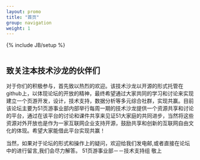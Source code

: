 ```yaml
---
layout: promo
title: "首页"
group: navigation
weight: 1
---
```

{% include JB/setup %}
<div class="col-md-5 margin-bottom-20">
  <a href="index.html"><img src="{{ BASE_PATH }}/assets/resources/jianke.jpg" alt="" class="img-responsive"></a>
</div>
<div class="col-md-7">
<h2>致关注本技术沙龙的伙伴们</h2>
<p>
对于你们的积极参与，首先致以热烈的欢迎。该技术沙龙以开源的形式托管在github上，以体现论坛的开放的精神，最终希望通过大家共同的学习和讨论来实现建立一个页游开发，设计，技术支持，数据分析等多元综合社群，实现共赢。目前该论坛主要为51页游事业部内部举行每周一期的技术沙龙提供一个资源共享和讨论的平台，通过在该平台的讨论和课件共享来见证51大家庭的共同进步，当然将这些资源对外开放也是作为一家互联网企业支持开源，鼓励共享和创新的互联网自由文化的体现。希望大家能借此平台实现共赢！
</p>
当然，如果对于论坛的形式和操作上的疑问，欢迎给我们发电邮,或者直接在论坛中的进行留言,我们会尽力解答。
51页游事业部－－技术支持组 敬上
</div>

